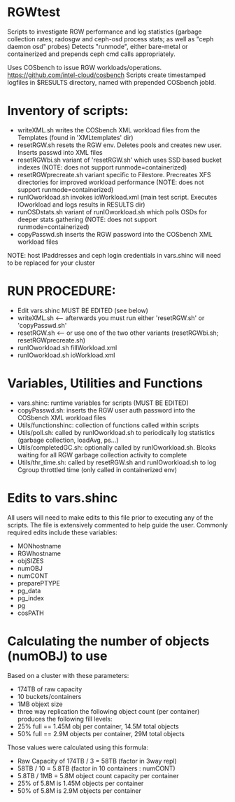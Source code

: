 # RGWtest
Scripts to investigate RGW performance and log statistics (garbage collection
rates; radosgw and ceph-osd process stats; as well as "ceph daemon osd" probes)
Detects "runmode", either bare-metal or containerized and prepends ceph cmd calls
appropriately.

Uses COSbench to issue RGW workloads/operations. https://github.com/intel-cloud/cosbench
Scripts create timestamped logfiles in $RESULTS directory, named with prepended COSbench jobId.

# Inventory of scripts:
- writeXML.sh       writes the COSbench XML workload files from the Templates (found in 'XMLtemplates' dir)
- resetRGW.sh       resets the RGW env. Deletes pools and creates new user. Inserts passwd into XML files
- resetRGWbi.sh     variant of 'resetRGW.sh' which uses SSD based bucket indexes (NOTE: does not support runmode=containerized)
- resetRGWprecreate.sh   variant specific to Filestore. Precreates XFS directories for improved workload performance (NOTE: does not support runmode=containerized)
- runIOworkload.sh  invokes ioWorkload.xml (main test script. Executes IOworkload and logs results in RESULTS dir)
- runOSDstats.sh    variant of runIOworkload.sh which polls OSDs for deeper stats gathering (NOTE: does not support runmode=containerized)
- copyPasswd.sh     inserts the RGW password into the COSbench XML workload files

NOTE: host IPaddresses and ceph login credentials in vars.shinc will need to be replaced for your cluster

# RUN PROCEDURE:
  - Edit vars.shinc   MUST BE EDITED (see below)
  - writeXML.sh        <-- afterwards you must run either 'resetRGW.sh' or 'copyPasswd.sh'
  - resetRGW.sh        <-- or use one of the two other variants (resetRGWbi.sh; resetRGWprecreate.sh)
  - runIOworkload.sh fillWorkload.xml
  - runIOworkload.sh ioWorkload.xml

# Variables, Utilities and Functions
- vars.shinc: runtime variables for scripts (MUST BE EDITED)
- copyPasswd.sh: inserts the RGW user auth password into the COSbench XML workload files
- Utils/functionshinc: collection of functions called within scripts
- Utils/poll.sh: called by runIOworkload.sh to periodically log statistics (garbage collection, loadAvg, ps...)
- Utils/completedGC.sh: optionally called by runIOworkload.sh. Blcoks waiting for all RGW garbage collection activity to complete
- Utils/thr_time.sh: called by resetRGW.sh and runIOworkload.sh to log Cgroup throttled time (only called in containerized env)

# Edits to vars.shinc
All users will need to make edits to this file prior to executing any of the scripts.
The file is extensively commented to help guide the user.
Commonly required edits include these variables:
- MONhostname
- RGWhostname
- objSIZES
- numOBJ
- numCONT
- preparePTYPE
- pg_data
- pg_index
- pg
- cosPATH

# Calculating the number of objects (numOBJ) to use
Based on a cluster with these parameters:
- 174TB of raw capacity
- 10 buckets/containers
- 1MB objext size
- three way replication
the following object count (per container) produces the following fill levels:
- 25% full == 1.45M obj per container, 14.5M total objects
- 50% full == 2.9M objects per container, 29M total objects

Those values were calculated using this formula:
- Raw Capacity of 174TB / 3 = 58TB  (factor in 3way repl)
- 58TB / 10 = 5.8TB   (factor in 10 containers : numCONT)
- 5.8TB / 1MB = 5.8M object count capacity per container
- 25% of 5.8M is 1.45M objects per container
- 50% of 5.8M is 2.9M objects per container
